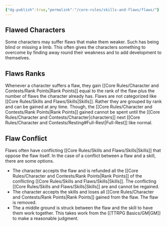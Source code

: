 ```yaml
---
{"dg-publish":true,"permalink":"/core-rules/skills-and-flaws/flaws/"}
---
```


## Flawed Characters
Some characters may suffer flaws that make them weaker. Such has being blind or missing a limb. This often gives the characters something to overcome by finding away round their weakness and to add development to themselves.

## Flaws Ranks
Whenever a character suffers a flaw, they gain [[Core Rules/Character and Contests/Rank Points\|Rank Points]] equal to the rank of the flaw plus the number of flaws the character already has. Flaws are not categorized like [[Core Rules/Skills and Flaws/Skills\|Skills]]. Rather they are grouped by rank and can be gained at any time. Though, the [[Core Rules/Character and Contests/Rank Points\|Rank Points]] gained cannot be spent until the [[Core Rules/Character and Contests/Character\|characters]] next [[Core Rules/Character and Contests/Resting#Full-Rest\|Full-Rest]] like normal.

## Flaw Conflict
Flaws often have conflicting [[Core Rules/Skills and Flaws/Skills\|Skills]] that oppose the flaw itself. In the case of a conflict between a flaw and a skill, there are some options.
- The character accepts the flaw and is refunded all the [[Core Rules/Character and Contests/Rank Points\|Rank Points]] of the conflicting [[Core Rules/Skills and Flaws/Skills\|Skills]]. The conflicting [[Core Rules/Skills and Flaws/Skills\|Skills]] are and cannot be regained.
- The character accepts the skills and loses all [[Core Rules/Character and Contests/Rank Points\|Rank Points]] gained from the flaw. The flaw is removed.
- The a middle ground is struck between the flaw and the skill to have them work together. This takes work from the [[TTRPG Basics/GM\|GM]] to make a reasonable judgment.